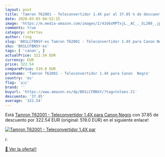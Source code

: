 ```yaml
---
layout: post
title: 'Tamron T62001 - Teleconvertidor 1.4X par al 37.85 % de descuento'
date: 2020-03-03 04:52:15
image: 'https://m.media-amazon.com/images/I/41G6sMPTxjL._AC_._SL200_.jpg'
comments: true
category: ofertas
author: ring
slug: 'B01LCFBNSY-es Tamron T62001 - Teleconvertidor 1.4X para Canon Negro'
sku: 'B01LCFBNSY-es'
tags: [ 'canon', ]
actualPrice: 322.54 EUR
currency: EUR
price: 322.54
comparePrice: 519.0 EUR
prodname: 'Tamron T62001 - Teleconvertidor 1.4X para Canon  Negro'
country: 'es'
flag: '🇪🇸'
brand: ''
buyurl: 'https://www.amazon.es/dp/B01LCFBNSY/?tag=tolees-21'
descuento: '37.85'
average: '322.54'
---
```


Está [Tamron T62001 - Teleconvertidor 1.4X para Canon  Negro](https://www.amazon.es/dp/B01LCFBNSY/?tag=tolees-21) con 37.85 de descuento por 322.54 EUR (original: 519.0 EUR) en el siguiente enlace!

[![Tamron T62001 - Teleconvertidor 1.4X par](https://m.media-amazon.com/images/I/41G6sMPTxjL._AC_._SL200_.jpg)](https://www.amazon.es/dp/B01LCFBNSY/?tag=tolees-21)

ℹ️:


[🛒 Ver la oferta!!](https://www.amazon.es/dp/B01LCFBNSY/?tag=tolees-21)
